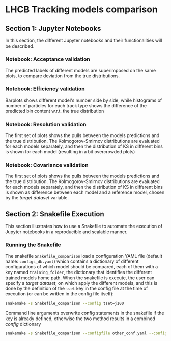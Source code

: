 # LHCB Tracking models comparison

## Section 1: Jupyter Notebooks
In this section, the different Jupyter notebooks and their functionalities will be described.

### Notebook: Acceptance validation
The predicted labels of different models are superimposed on the same plots, to compare deviation from the true distributions.

### Notebook: Efficiency validation
Barplots shows different model's number side by side, while histograms of number of particles for each track type shows the difference of the predicted bin content w.r.t. the true distribution

### Notebook: Resolution validation
The first set of plots shows the pulls between the models predictions and the true distribution.
The Kolmogorov-Smirnov distributions are evaluated for each models separately, and then the distribution of KS in different bins is shown for each model (resulting in a bit overcrowded plots)

### Notebook: Covariance validation
The first set of plots shows the pulls between the models predictions and the true distribution.
The Kolmogorov-Smirnov distributions are evaluated for each models separately, and then the distribution of KS in different bins is shown as difference between each model and a reference model, chosen by the *target dataset* variable.

## Section 2: Snakefile Execution
This section illustrates how to use a Snakefile to automate the execution of Jupyter notebooks in a reproducible and scalable manner.

### Running the Snakefile
The snakefile `Snakefile_comparison` load a configuration YAML file (default name: `configs_db.yaml`) which contains a dictionary of different configurations of which model should be compared, each of them with a key named `training_folder`, the dictionary that identifies the different trained models home path.
When the snakefile is execute, the user can specify a *target dataset*, on which apply the different models, and this is done by the definition of the `tset` key in the config file at the time of execution (or can be written in the config file itself):
 ```bash
 snakemake -s Snakefile_comparison --config tset=j100
 ```
 Command line arguments overwrite config statements in the snakefile if the key is already defined, otherwise the two method results in a combined *config* dictionary
 ```bash
 snakemake -s Snakefile_comparison --configfile other_conf.yaml --config tset=2016MU
 ```